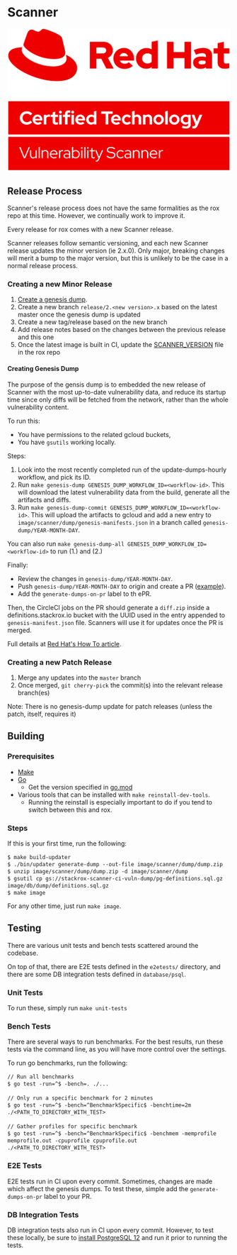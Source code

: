 # Scanner

![Red Hat Certified Image Scanner](img/Logo-Red_Hat-Certified_Technology-Vulnerability_Scanner-A-Red-RGB.png)

## Release Process

Scanner's release process does not have the same formalities as the rox repo at this time.
However, we continually work to improve it.

Every release for rox comes with a new Scanner release.

Scanner releases follow semantic versioning, and each new Scanner release updates the minor version (ie 2.x.0).
Only major, breaking changes will merit a bump to the major version, but this is unlikely to be the case in a normal release process.

### Creating a new Minor Release

1. [Create a genesis dump](#creating-genesis-dump).
1. Create a new branch `release/2.<new version>.x` based on the latest master once the genesis dump is updated
1. Create a new tag/release based on the new branch
1. Add release notes based on the changes between the previous release and this one
1. Once the latest image is built in CI, update the [SCANNER_VERSION](https://github.com/stackrox/rox/blob/master/SCANNER_VERSION) file in the rox repo

#### Creating Genesis Dump

The purpose of the gensis dump is to embedded the new release of Scanner with the most up-to-date vulnerability data, and reduce its startup time since only diffs will be fetched from the network, rather than the whole vulnerability content.

To run this:

- You have permissions to the related gcloud buckets,
- You have `gsutils` working locally.

Steps:

1. Look into the most recently completed run of the update-dumps-hourly workflow, and pick its ID.
2. Run `make genesis-dump GENESIS_DUMP_WORKFLOW_ID=<workflow-id>`. This will download the latest vulnerability data from the build, generate all the artifacts and diffs.
3. Run `make genesis-dump-commit GENESIS_DUMP_WORKFLOW_ID=<workflow-id>`. This will upload the artifacts to gcloud and add a new entry to `image/scanner/dump/genesis-manifests.json` in a branch called `genesis-dump/YEAR-MONTH-DAY`.

You can also run `make genesis-dump-all GENESIS_DUMP_WORKFLOW_ID=<workflow-id>` to run (1.) and (2.)

Finally:

- Review the changes in `genesis-dump/YEAR-MONTH-DAY`.
- Push `genesis-dump/YEAR-MONTH-DAY` to origin and create a PR ([example](https://github.com/stackrox/scanner/pull/191)).
- Add the `generate-dumps-on-pr` label to th ePR.

Then, the CircleCI jobs on the PR should generate a `diff.zip` inside a definitions.stackrox.io bucket with the UUID used in the entry appended to `genesis-manifest.json` file. Scanners will use it for updates once the PR is merged.

Full details at [Red Hat's How To article](https://docs.engineering.redhat.com/display/ENGKB/How+to+update+the+scanner+genesis+dump).

### Creating a new Patch Release

1. Merge any updates into the `master` branch
1. Once merged, `git cherry-pick` the commit(s) into the relevant release branch(es)

Note: There is no genesis-dump update for patch releases (unless the patch, itself, requires it)

## Building

### Prerequisites

* [Make](https://www.gnu.org/software/make/)
* [Go](https://golang.org/dl/)
    * Get the version specified in [go.mod](go.mod)
* Various tools that can be installed with `make reinstall-dev-tools`.
    * Running the reinstall is especially important to do if you tend to switch between this and rox.

### Steps

If this is your first time, run the following:

```
$ make build-updater
$ ./bin/updater generate-dump --out-file image/scanner/dump/dump.zip
$ unzip image/scanner/dump/dump.zip -d image/scanner/dump
$ gsutil cp gs://stackrox-scanner-ci-vuln-dump/pg-definitions.sql.gz image/db/dump/definitions.sql.gz
$ make image
```

For any other time, just run `make image`.

## Testing

There are various unit tests and bench tests scattered around the codebase.

On top of that, there are E2E tests defined in the `e2etests/` directory,
and there are some DB integration tests defined in `database/psql`.

### Unit Tests

To run these, simply run `make unit-tests`

### Bench Tests

There are several ways to run benchmarks. For the best results, run these tests via
the command line, as you will have more control over the settings.

To run go benchmarks, run the following:

```
// Run all benchmarks
$ go test -run=^$ -bench=. ./...

// Only run a specific benchmark for 2 minutes
$ go test -run=^$ -bench=^BenchmarkSpecific$ -benchtime=2m ./<PATH_TO_DIRECTORY_WITH_TEST>

// Gather profiles for specific benchmark
$ go test -run=^$ -bench=^BenchmarkSpecific$ -benchmem -memprofile memprofile.out -cpuprofile cpuprofile.out ./<PATH_TO_DIRECTORY_WITH_TEST>
```

### E2E Tests

E2E tests run in CI upon every commit. Sometimes,
changes are made which affect the genesis dumps. To test these,
simple add the `generate-dumps-on-pr` label to your PR.

### DB Integration Tests

DB integration tests also run in CI upon every commit.
However, to test these locally, be sure to [install PostgreSQL 12](https://postgresapp.com/downloads.html)
and run it prior to running the tests.
